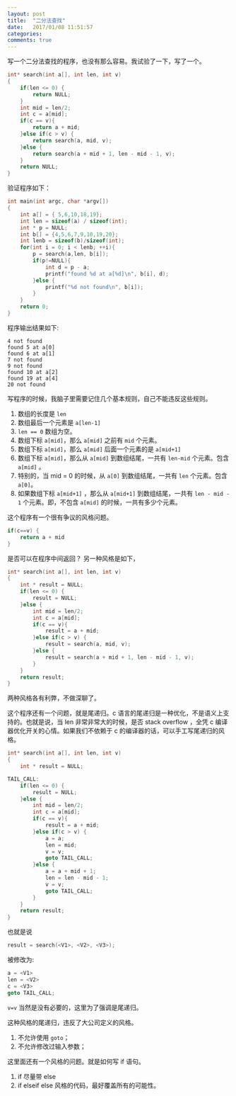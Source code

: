 ```yaml
---
layout: post
title:  "二分法查找"
date:   2017/01/08 11:51:57
categories:
comments: true
---
```


写一个二分法查找的程序，也没有那么容易。我试验了一下，写了一个。

```c
int* search(int a[], int len, int v)
{
    if(len <= 0) {
        return NULL;
    }
    int mid = len/2;
    int c = a[mid];
    if(c == v){
        return a + mid;
    }else if(c > v) {
        return search(a, mid, v);
    }else {
        return search(a + mid + 1, len - mid - 1, v);
    }
    return NULL;
}
```

验证程序如下：

```c
int main(int argc, char *argv[])
{
    int a[] = { 5,6,10,18,19};
    int len = sizeof(a) / sizeof(int);
    int * p = NULL;
    int b[] = {4,5,6,7,9,10,19,20};
    int lenb = sizeof(b)/sizeof(int);
    for(int i = 0; i < lenb; ++i){
        p = search(a,len, b[i]);
        if(p!=NULL){
            int d = p - a;
            printf("found %d at a[%d]\n", b[i], d);
        }else {
            printf("%d not found\n", b[i]);
        }
    }
    return 0;
}
```

程序输出结果如下:

```
4 not found
found 5 at a[0]
found 6 at a[1]
7 not found
9 not found
found 10 at a[2]
found 19 at a[4]
20 not found
```

写程序的时候，我脑子里需要记住几个基本规则，自己不能违反这些规则。

1. 数组的长度是 `len`
2. 数组最后一个元素是 `a[len-1]`
3. `len == 0` 数组为空。
4. 数组下标 `a[mid]`，那么 `a[mid]` 之前有 `mid` 个元素。
5. 数组下标 `a[mid]`，那么 `a[mid]` 后面一个元素的是 `a[mid+1]`
6. 数组下标 `a[mid]`，那么从 `a[mid]` 到数组结尾，一共有 `len-mid` 个元素。包含 `a[mid]` 。
7. 特别的，当 mid = 0 的时候，从 `a[0]` 到数组结尾，一共有 `len` 个元素。包含 `a[0]`。
6. 如果数组下标 `a[mid+1]` ，那么从 `a[mid+1]` 到数组结尾，一共有 `len - mid - 1` 个元素。即，不包含 `a[mid]` 的时候，一共有多少个元素。

这个程序有一个很有争议的风格问题。

```c
if(c==v) {
    return a + mid
}
```


是否可以在程序中间返回？ 另一种风格是如下，

```c
int* search(int a[], int len, int v)
{
    int * result = NULL;
    if(len <= 0) {
        result = NULL;
    }else {
        int mid = len/2;
        int c = a[mid];
        if(c == v){
            result = a + mid;
        }else if(c > v) {
            result = search(a, mid, v);
        }else {
            result = search(a + mid + 1, len - mid - 1, v);
        }
    }
    return result;
}
```

两种风格各有利弊，不做深聊了。


这个程序还有一个问题，就是尾递归。c 语言的尾递归是一种优化，不是语义上支持的。也就是说，当 len 非常非常大的时候，是否 stack overflow ，全凭 c 编译器优化开关的心情。如果我们不依赖于 c 的编译器的话，可以手工写尾递归的风格。

```c
int* search(int a[], int len, int v)
{
    int * result = NULL;

TAIL_CALL:
    if(len <= 0) {
        result = NULL;
    }else {
        int mid = len/2;
        int c = a[mid];
        if(c == v){
            result = a + mid;
        }else if(c > v) {
            a = a;
            len = mid;
            v = v;
            goto TAIL_CALL;
        }else {
            a = a + mid + 1;
            len = len - mid - 1;
            v = v;
            goto TAIL_CALL;
        }
    }
    return result;
}
```

也就是说

```c
result = search(<V1>, <V2>, <V3>);
```

被修改为:

```c
a = <V1>
len = <V2>
c = <V3>
goto TAIL_CALL;
```

`v=v` 当然是没有必要的，这里为了强调是尾递归。

这种风格的尾递归，违反了大公司定义的风格。

1. 不允许使用 `goto`；
2. 不允许修改过输入参数；

这里面还有一个风格的问题。就是如何写 if 语句。

1. if 尽量带 else
2. if elseif else 风格的代码，最好覆盖所有的可能性。
